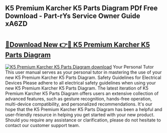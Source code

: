 ## K5 Premium Karcher K5 Parts Diagram PDf Free Download - Part-rYs Service Owner Guide xA6ZD

# <h2><a href="http://dfsa2wy.blite.top/?on=K5+Premium+Karcher+K5+Parts+Diagram">🔗Download New 👉🔴 K5 Premium Karcher K5 Parts Diagram</a></h2>

[![K5 Premium Karcher K5 Parts Diagram download](https://i.imgur.com/lujVjoI.png)](http://dfsa2wy.blite.top/?on=K5+Premium+Karcher+K5+Parts+Diagram)
Your Personal Tutor This user manual serves as your personal tutor in mastering the use of your new K5 Premium Karcher K5 Parts Diagram. Safety Guidelines for Electrical Devices Please adhere to all electrical safety guidelines when using your new K5 Premium Karcher K5 Parts Diagram. The latest iteration of K5 Premium Karcher K5 Parts Diagram offers users an extensive collection of advanced features, such as gesture recognition, hands-free operation, multi-device compatibility, and personalized recommendations. It's our hope that the K5 Premium Karcher K5 Parts Diagram has been a helpful and user-friendly resource in helping you get started with your new product. Should you require any assistance or clarification, please do not hesitate to contact our customer support team.
